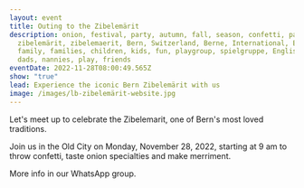 ```yaml
---
layout: event
title: Outing to the Zibelemärit
description: onion, festival, party, autumn, fall, season, confetti, parade,
  zibelemärit, zibelemaerit, Bern, Switzerland, Berne, International, Expat,
  family, families, children, kids, fun, playgroup, spielgruppe, English, moms,
  dads, nannies, play, friends
eventDate: 2022-11-28T08:00:49.565Z
show: "true"
lead: Experience the iconic Bern Zibelemärit with us
image: /images/lb-zibelemärit-website.jpg
---
```

Let's meet up to celebrate the Zibelemarit, one of Bern's most loved traditions.

Join us in the Old City on Monday, November 28, 2022, starting at 9 am to throw confetti, taste onion specialties and make merriment.

More info in our WhatsApp group.